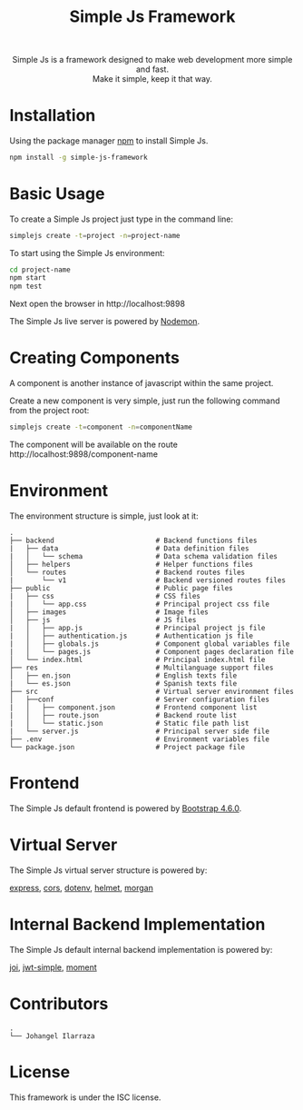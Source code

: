 <h1 align="center">
    Simple Js Framework
</h1>
<br>
<p align="center">
    Simple Js is a framework designed to make web development more simple and fast.
    <br>
    Make it simple, keep it that way.
<p> 

# Installation

Using the package manager [npm](https://www.npmjs.com/get-npm) to install Simple Js.

```bash
npm install -g simple-js-framework
```

# Basic Usage

To create a Simple Js project just type in the command line:

```bash
simplejs create -t=project -n=project-name
```

To start using the Simple Js environment:

```bash
cd project-name
npm start
npm test
```

Next open the browser in http://localhost:9898 

The Simple Js live server is powered by [Nodemon](https://www.npmjs.com/package/nodemon).

# Creating Components

A component is another instance of javascript within the same project. 

Create a new component is very simple, just run the following command from the project root:

```bash
simplejs create -t=component -n=componentName
```

The component will be available on the route http://localhost:9898/component-name

# Environment

The environment structure is simple, just look at it:

    .
    ├── backend                         # Backend functions files
    |   ├── data                        # Data definition files
    |   │   └── schema                  # Data schema validation files
    │   ├── helpers                     # Helper functions files
    │   └── routes                      # Backend routes files
    |       └── v1                      # Backend versioned routes files
    ├── public                          # Public page files
    |   ├── css                         # CSS files
    |   │   └── app.css                 # Principal project css file
    │   ├── images                      # Image files
    │   ├── js                          # JS files
    |   │   ├── app.js                  # Principal project js file
    |   │   ├── authentication.js       # Authentication js file
    |   │   ├── globals.js              # Component global variables file
    |   │   └── pages.js                # Component pages declaration file
    │   └── index.html                  # Principal index.html file
    ├── res                             # Multilanguage support files
    │   ├── en.json                     # English texts file
    |   └── es.json                     # Spanish texts file
    ├── src                             # Virtual server environment files
    │   ├──conf                         # Server configuration files
    |   │   ├── component.json          # Frontend component list
    |   │   ├── route.json              # Backend route list
    |   │   └── static.json             # Static file path list
    |   └── server.js                   # Principal server side file
    ├── .env                            # Environment variables file
    └── package.json                    # Project package file

# Frontend

The Simple Js default frontend is powered by [Bootstrap 4.6.0](https://getbootstrap.com/docs/4.6/getting-started/introduction/).

# Virtual Server

The Simple Js virtual server structure is powered by:

[express](https://www.npmjs.com/package/express),
[cors](https://www.npmjs.com/package/cors),
[dotenv](https://www.npmjs.com/package/dotenv),
[helmet](https://www.npmjs.com/package/helmet),
[morgan](https://www.npmjs.com/package/morgan)

# Internal Backend Implementation

The Simple Js default internal backend implementation is powered by:

[joi](https://www.npmjs.com/package/joi),
[jwt-simple](https://www.npmjs.com/package/jwt-simple),
[moment](https://www.npmjs.com/package/moment)

# Contributors

    .
    └── Johangel Ilarraza

# License

This framework is under the ISC license.


